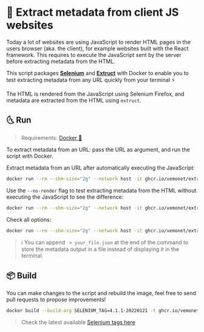 # 🧃 Extract metadata from client JS websites

Today a lot of websites are using JavaScript to render HTML pages in the users browser (aka. the client), for example websites built with the React framework. This requires to execute the JavaScript sent by the server before extracting metadata from the HTML.

This script packages **[Selenium](https://www.selenium.dev/)** and **[Extruct](https://github.com/scrapinghub/extruct)** with Docker to enable you to test extracting metadata from any URL quickly from your terminal ⚡️

The HTML is rendered from the JavaScript using Selenium Firefox, and metadata are extracted from the HTML using `extruct`.

## 🌜️ Run

> Requirements: [Docker 🐳](https://docs.docker.com/get-docker/)

To extract metadata from an URL: pass the URL as argument, and run the script with Docker.

Extract metadata from an URL after automatically executing the JavaScript:

```bash
docker run --rm --shm-size="2g" --network host -it ghcr.io/vemonet/extruct-selenium https://fair-enough.semanticscience.org/evaluation/f0b7a7f7e05592e776c1a54040416500ec69e45c
```

Use the `--no-render` flag to test extracting metadata from the HTML without executing the JavaScript to see the difference:

```bash
docker run --rm --shm-size="2g" --network host -it ghcr.io/vemonet/extruct-selenium https://fair-enough.semanticscience.org/evaluations/8953ccf7bba4bc5fcd2124c0e68730601eeb0362 --no-render
```

Check all options:

```bash
docker run --rm --shm-size="2g" --network host -it ghcr.io/vemonet/extruct-selenium
```

> ℹ️ You can append ` > your_file.json` at the end of the command to store the metadata output in a file instead of displaying it in the terminal.

## 📦️ Build

You can make changes to the script and rebuild the image, feel free to send pull requests to propose improvements!

```bash
docker build --build-arg SELENIUM_TAG=4.1.1-20220121 -t ghcr.io/vemonet/extruct-selenium .
```

> Check the latest available [Selenium tags here](https://hub.docker.com/r/selenium/standalone-firefox/tags)
